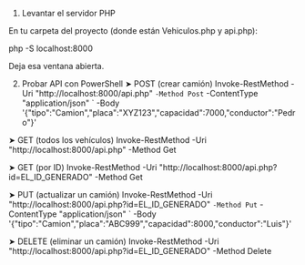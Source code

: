 1. Levantar el servidor PHP

En tu carpeta del proyecto (donde están Vehiculos.php y api.php):

php -S localhost:8000


Deja esa ventana abierta.

2. Probar API con PowerShell
➤ POST (crear camión)
Invoke-RestMethod -Uri "http://localhost:8000/api.php" `
  -Method Post `
  -ContentType "application/json" `
  -Body '{"tipo":"Camion","placa":"XYZ123","capacidad":7000,"conductor":"Pedro"}'

➤ GET (todos los vehículos)
Invoke-RestMethod -Uri "http://localhost:8000/api.php" -Method Get

➤ GET (por ID)
Invoke-RestMethod -Uri "http://localhost:8000/api.php?id=EL_ID_GENERADO" -Method Get

➤ PUT (actualizar un camión)
Invoke-RestMethod -Uri "http://localhost:8000/api.php?id=EL_ID_GENERADO" `
  -Method Put `
  -ContentType "application/json" `
  -Body '{"tipo":"Camion","placa":"ABC999","capacidad":8000,"conductor":"Luis"}'

➤ DELETE (eliminar un camión)
Invoke-RestMethod -Uri "http://localhost:8000/api.php?id=EL_ID_GENERADO" -Method Delete
